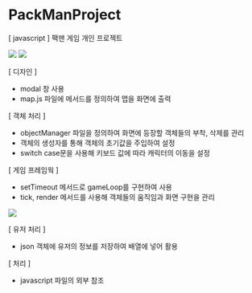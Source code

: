 # PackManProject
[ javascript ] 팩맨 게임 개인 프로젝트

<img src="https://postfiles.pstatic.net/MjAxOTA1MDlfODAg/MDAxNTU3MzI4OTQ1NzQz.3M3-hgyLE94d3KrYOU44OpwdIt2VtZD92SMX74mK_OEg.mzkkn2rhS9ZG6eT9bU0aqTK4IpCzu_fdxIVXDdRMSnkg.PNG.kwjing93/PACKMAN1.png?type=w966">


<img src="https://postfiles.pstatic.net/MjAxOTA1MDlfMTYg/MDAxNTU3MzI4OTQ3MTYw.uma9ZVs-WzMaCZD7Wh0mALyI3jTUnT_kDlwcv7AS8aEg.bDwaiMdHeKnQDLIAnBmZoQ5QxQZtrWnB4hnkwEkPYXUg.PNG.kwjing93/PACKMAN2-1.png?type=w966">

[ 디자인 ]
- modal 창 사용
- map.js 파일에 메서드를 정의하여 맵을 화면에 출력

[ 객체 처리 ]
- objectManager 파일을 정의하여 화면에 등장할 객체들의 부착, 삭제를 관리
- 객체의 생성자를 통해 객체의 초기값을 주입하여 설정
- switch case문을 사용해 키보드 값에 따라 캐릭터의 이동을 설정

[ 게임 프레임웍 ]
- setTimeout 메서드로 gameLoop를 구현하여 사용
- tick, render 메서드를 사용해 객체들의 움직임과 화면 구현을 관리

<img src="https://postfiles.pstatic.net/MjAxOTA1MDlfMjk3/MDAxNTU3MzI4OTQ5NTA4.jxIL8OI035VG00-yI_D4F0-Cn_XhMmxPamUAMdhS3-og.A8aux9pTaQC4nt7F8uVdgf3A4DR8mB_wiRsY-0K6d7wg.PNG.kwjing93/PACKMAN2-2.png?type=w966">


[ 유저 처리 ]
- json 객체에 유저의 정보를 저장하여 배열에 넣어 활용

[ 처리 ]
- javascript 파일의 외부 참조 <script src="">
- flag 값을 활용하여 흑백논리에 해당하는 코드에 적용
- onKeyDown, onClick 등의 이벤트 속성을 활용
- EventListener, init(), 익명함수를 활용해 문서가 로드된 이후 javascript코드의 실행을 유도

<img src="https://postfiles.pstatic.net/MjAxOTA1MDlfMjAx/MDAxNTU3MzI4OTUxNzkx.b7TvbojLec5GK0T9nn6dNtOXj6dCIMJwTtSS4aV0wPsg.RWLDaKacFHBOQN-8pPXKDgWRbkYJC77_FDQywi12UK4g.PNG.kwjing93/PACKMAN3-1.png?type=w966">

[ 주요 코드 ]

1) 이중 배열을 활용한 맵 생성
2) 맵 블록 위에 Math객체의 random() 메서드를 사용하여 아이템 생성 
3) JSON 객체에 유저정보 저장



<img src="https://postfiles.pstatic.net/MjAxOTA1MDlfMjY1/MDAxNTU3MzI4OTUzNDYx.i16bP_zra8i8hO3IRmd1F8ab9tVXxl-IaUCFms0fRBIg.5Xh5h9XlS4C3Nt-HNyBhK6BeX0tWDi35ZjBONfwHs3og.PNG.kwjing93/PACKMAN4.png?type=w966">

[ 센서를 활용한 충돌검사 ]

- common.js를 정의하여 충돌체크 메서드 사용
- sensor.js를 정의하여 캐릭터 객체 상하좌우 부착하여 속도와 방향값 변경에 사용

